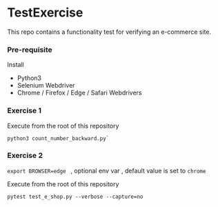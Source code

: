 # TestExercise
This repo contains a functionality test for verifying an e-commerce site.

### Pre-requisite

Install
- Python3
- Selenium Webdriver
- Chrome / Firefox / Edge / Safari Webdrivers

### Exercise 1
Execute from the root of this repository
```
python3 count_number_backward.py` 
```

### Exercise 2

`export BROWSER=edge `
, optional env var , default value is set to `chrome`


Execute from the root of this repository
```
pytest test_e_shop.py --verbose --capture=no
```
